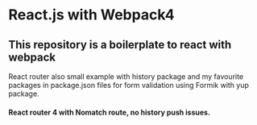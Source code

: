 <h1>React.js with Webpack4</h1>

<h2>This repository is a boilerplate to react with webpack</h2>
<p>React router also small example with history package and my favourite packages in package.json files for form validation using Formik with yup package.</p>
<h4>React router 4 with Nomatch route, no history push issues.</h4>

